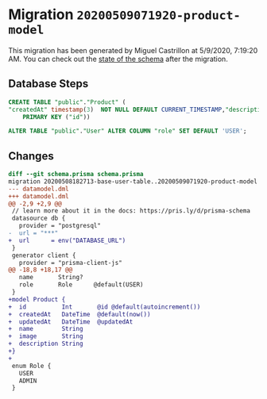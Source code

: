 # Migration `20200509071920-product-model`

This migration has been generated by Miguel Castrillon at 5/9/2020, 7:19:20 AM.
You can check out the [state of the schema](./schema.prisma) after the migration.

## Database Steps

```sql
CREATE TABLE "public"."Product" (
"createdAt" timestamp(3)  NOT NULL DEFAULT CURRENT_TIMESTAMP,"description" text  NOT NULL ,"id" SERIAL,"image" text  NOT NULL ,"name" text  NOT NULL ,"updatedAt" timestamp(3)  NOT NULL ,
    PRIMARY KEY ("id"))

ALTER TABLE "public"."User" ALTER COLUMN "role" SET DEFAULT 'USER';
```

## Changes

```diff
diff --git schema.prisma schema.prisma
migration 20200508182713-base-user-table..20200509071920-product-model
--- datamodel.dml
+++ datamodel.dml
@@ -2,9 +2,9 @@
 // learn more about it in the docs: https://pris.ly/d/prisma-schema
 datasource db {
   provider = "postgresql"
-  url = "***"
+  url      = env("DATABASE_URL")
 }
 generator client {
   provider = "prisma-client-js"
@@ -18,8 +18,17 @@
   name       String?
   role       Role      @default(USER)
 }
+model Product {
+  id          Int       @id @default(autoincrement())
+  createdAt   DateTime  @default(now())
+  updatedAt   DateTime  @updatedAt
+  name        String
+  image       String
+  description String
+}
+
 enum Role {
   USER
   ADMIN
 }
```


